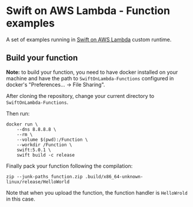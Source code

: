 # Swift on AWS Lambda - Function examples

A set of examples running in [Swift on AWS Lambda](https://github.com/wqfan/SwiftOnLambda) custom runtime.


## Build your function
**Note:** to build your function, you need to have docker installed on your machine and have the path to `SwiftOnLambda-Functions` configured in docker's "Preferences... -> File Sharing".

After cloning the repository, change your current directory to `SwiftOnLambda-Functions`.

Then run:

```
docker run \
    --dns 8.8.8.8 \
    --rm \
    --volume $(pwd):/Function \
    --workdir /Function \
    swift:5.0.1 \
    swift build -c release
```

Finally pack your function following the compilation:
```
zip --junk-paths function.zip .build/x86_64-unknown-linux/release/HelloWorld
```

Note that when you upload the function, the function handler is `HelloWrold` in this case.
